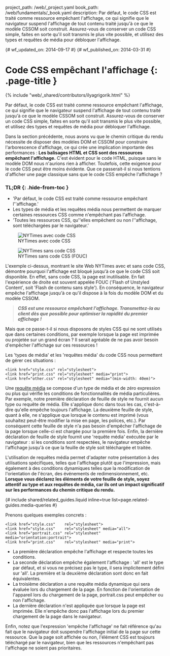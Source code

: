 project_path: /web/_project.yaml
book_path: /web/fundamentals/_book.yaml
description: Par défaut, le code CSS est traité comme ressource empêchant l'affichage, ce qui signifie que le navigateur suspend l'affichage de tout contenu traité jusqu'à ce que le modèle CSSOM soit construit. Assurez-vous de conserver un code CSS simple, faites en sorte qu'il soit transmis le plus vite possible, et utilisez des types et requêtes de média pour débloquer l'affichage.

{# wf_updated_on: 2014-09-17 #}
{# wf_published_on: 2014-03-31 #}

# Code CSS empêchant l'affichage {: .page-title }

{% include "web/_shared/contributors/ilyagrigorik.html" %}


Par défaut, le code CSS est traité comme ressource empêchant l'affichage, ce qui signifie que le navigateur suspend l'affichage de tout contenu traité jusqu'à ce que le modèle CSSOM soit construit. Assurez-vous de conserver un code CSS simple, faites en sorte qu'il soit transmis le plus vite possible, et utilisez des types et requêtes de média pour débloquer l'affichage.

Dans la section précédente, nous avons vu que le chemin critique du rendu nécessite de disposer des modèles DOM et CSSOM pour construire l'arborescence d'affichage, ce qui crée une implication importante des performances : **Les balisages HTML et CSS sont des ressources empêchant l'affichage.** C'est évident pour le code HTML, puisque sans le modèle DOM nous n'aurions rien à afficher. Toutefois, cette exigence pour le code CSS peut être moins évidente. Que ce passerait-il si nous tentions d'afficher une page classique sans que le code CSS empêche l'affichage ?

### TL;DR {: .hide-from-toc }
- 'Par défaut, le code CSS est traité comme ressource empêchant l''affichage.'
- Les types de média et les requêtes média nous permettent de marquer certaines ressources CSS comme n'empêchant pas l'affichage.
- 'Toutes les ressources CSS, qu''elles empêchent ou non l''affichage, sont téléchargées par le navigateur.'


<figure class="attempt-left">
  <img src="images/nytimes-css-device.png" alt="NYTimes avec code CSS">
  <figcaption>NYTimes avec code CSS</figcaption>
</figure>
<figure class="attempt-right">
  <img src="images/nytimes-nocss-device.png" alt="NYTimes sans code CSS">
  <figcaption>NYTimes sans code CSS (FOUC)</figcaption>
</figure>
<div class="clearfix"></div>

L'exemple ci-dessus, montrant le site Web NYTimes avec et sans code CSS, démontre pourquoi l'affichage est bloqué jusqu'à ce que le code CSS soit disponible. En effet, sans code CSS, la page est inutilisable. En fait l'expérience de droite est souvent appelée FOUC ('Flash of Unstyled Content', soit 'Flash de contenu sans style'). En conséquence, le navigateur empêche l'affichage jusqu'à ce qu'il dispose à la fois du modèle DOM et du modèle CSSOM.

> **_CSS est une ressource empêchant l'affichage. Transmettez-la au client dès que possible pour optimiser la rapidité du premier affichage !_**

Mais que ce passe-t-il si nous disposons de styles CSS qui ne sont utilisés que dans certaines conditions, par exemple lorsque la page est imprimée ou projetée sur un grand écran ? Il serait agréable de ne pas avoir besoin d'empêcher l'affichage sur ces ressources !

Les 'types de média' et les 'requêtes média' du code CSS nous permettent de gérer ces situations :


    <link href="style.css" rel="stylesheet">
    <link href="print.css" rel="stylesheet" media="print">
    <link href="other.css" rel="stylesheet" media="(min-width: 40em)">
    

Une [requête média](/web/fundamentals/design-and-ui/responsive/#use-media-queries) se compose d'un type de média et de zéro expression ou plus qui vérifie les conditions de fonctionnalités de média particulières. Par exemple, notre première déclaration de feuille de style ne fournit aucun type ou requête de média. Elle s'applique donc dans tous les cas, c'est-à-dire qu'elle empêche toujours l'affichage. La deuxième feuille de style, quant à elle, ne s'applique que lorsque le contenu est imprimé (vous souhaitez peut-être modifier la mise en page, les polices, etc.). Par conséquent cette feuille de style n'a pas besoin d'empêcher l'affichage de la page lorsque celle-ci est chargée pour la première fois. Enfin, la dernière déclaration de feuille de style fournit une 'requête média' exécutée par le navigateur : si les conditions sont respectées, le navigateur empêche l'affichage jusqu'à ce que la feuille de style soit téléchargée et traitée.

L'utilisation de requêtes média permet d'adapter notre présentation à des utilisations spécifiques, telles que l'affichage plutôt que l'impression, mais également à des conditions dynamiques telles que la modification de l'orientation de l'écran, des événements de redimensionnement, etc. **Lorsque vous déclarez les éléments de votre feuille de style, soyez attentif au type et aux requêtes de média, car ils ont un impact significatif sur les performances du chemin critique du rendu.**

{# include shared/related_guides.liquid inline=true list=page.related-guides.media-queries #}

Prenons quelques exemples concrets :


    <link href="style.css"    rel="stylesheet">
    <link href="style.css"    rel="stylesheet" media="all">
    <link href="portrait.css" rel="stylesheet" media="orientation:portrait">
    <link href="print.css"    rel="stylesheet" media="print">
    

* La première déclaration empêche l'affichage et respecte toutes les conditions.
* La seconde déclaration empêche également l'affichage : 'all' est le type par défaut, et si vous ne précisez pas le type, il sera implicitement défini sur 'all'. La première et la deuxième déclaration sont donc en fait équivalentes.
* La troisième déclaration a une requête média dynamique qui sera évaluée lors du chargement de la page. En fonction de l'orientation de l'appareil lors du chargement de la page, portrait.css peut empêcher ou non l'affichage.
* La dernière déclaration n'est appliquée que lorsque la page est imprimée. Elle n'empêche donc pas l'affichage lors du premier chargement de la page dans le navigateur.

Enfin, notez que l'expression 'empêche l'affichage' ne fait référence qu'au fait que le navigateur doit suspendre l'affichage initial de la page sur cette ressource. Que la page soit affichée ou non, l'élément CSS est toujours téléchargé par le navigateur, bien que les ressources n'empêchant pas l'affichage ne soient pas prioritaires.



